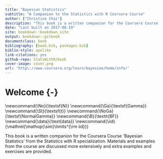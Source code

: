 ```yaml
--- 
title: "Bayesian Statistics"
subtitle: "A Companion to the Statistics with R Coursera Course"
author: ["Christine Chai"]
description: "This book is a written companion for the Coursera Course 'Bayesian Statistics' from the Statistics with R specialization."
date: "Last built on 2017-08-19"
site: bookdown::bookdown_site
output: bookdown::gitbook
documentclass: book
bibliography: [book.bib, packages.bib]
biblio-style: apalike
link-citations: yes
github-repo: StatsWithR/book
cover-image: cover.png
url: 'http\://www.coursera.org/learn/bayesian/home/info/'
---
```

# Welcome {-}

\newcommand{\No}{\textsf{N}}
\newcommand{\Ga}{\textsf{Gamma}}
\newcommand{\St}{\textsf{t}}
\newcommand{\NoGa}{\textsf{NormalGamma}}
\newcommand{\B}{\textit{BF}}
\newcommand{\data}{\text{data}}
\newcommand{\iid}{\mathrel{\mathop{\sim}\limits^{\rm iid}}}


This book is a written companion for the Coursera Course 'Bayesian Statistics' from the Statistics with R specialization. Materials and examples from the course are discussed more extensively and extra examples and exercises are provided.
